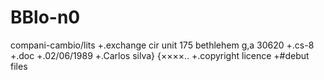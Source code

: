 # BBlo-n0
compani-cambio/lits
+.exchange cir
    unit 175
 bethlehem g,a 30620
+.cs-8 
+.doc
+.02/06/1989
+.Carlos silva}
       {××××..
+.copyright licence
+#debut files